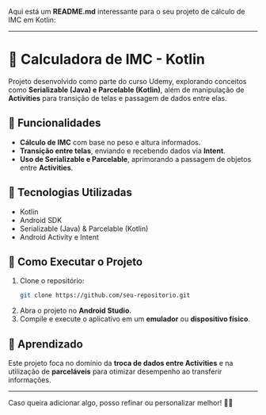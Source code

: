 Aqui está um **README.md** interessante para o seu projeto de cálculo de IMC em Kotlin:

---

# 📱 Calculadora de IMC - Kotlin  
Projeto desenvolvido como parte do curso Udemy, explorando conceitos como **Serializable (Java) e Parcelable (Kotlin)**, além de manipulação de **Activities** para transição de telas e passagem de dados entre elas.

## 🚀 Funcionalidades  
- **Cálculo de IMC** com base no peso e altura informados.  
- **Transição entre telas**, enviando e recebendo dados via **Intent**.  
- **Uso de Serializable e Parcelable**, aprimorando a passagem de objetos entre **Activities**.  

## 📌 Tecnologias Utilizadas  
- Kotlin  
- Android SDK  
- Serializable (Java) & Parcelable (Kotlin)  
- Android Activity e Intent  

## 🔧 Como Executar o Projeto  
1. Clone o repositório:  
   ```bash
   git clone https://github.com/seu-repositorio.git
   ```
2. Abra o projeto no **Android Studio**.  
3. Compile e execute o aplicativo em um **emulador** ou **dispositivo físico**.  

## 📝 Aprendizado  
Este projeto foca no domínio da **troca de dados entre Activities** e na utilização de **parceláveis** para otimizar desempenho ao transferir informações.  

---

Caso queira adicionar algo, posso refinar ou personalizar melhor! 🚀😃
